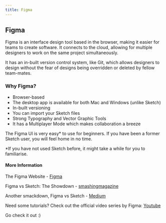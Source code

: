 ```yaml
---
title: Figma
---
```

## Figma

Figma is an interface design tool based in the browser, making it easier for teams to create software. It connects to the cloud, allowing for multiple designers to work on the same project simultaneously.

It has an in-built version control system, like Git, which allows designers to design without the fear of designs being overridden or deleted by fellow team-mates. 

### Why Figma?

* Browser-based
* The desktop app is available for both Mac and Windows (unlike Sketch)
* In-built versioning
* You can import your Sketch files
* Strong Typography and Vector Graphic Tools
* It has a Multiplayer Mode which makes collaboration a breeze

The Figma UI is very easy* to use for beginners. If you have been a former Sketch user, you will feel home in no time. 

*If you have not used Sketch before, it might take a while for you to familiarise.

#### More Information

The Figma Website - <a href='https://figma.com' target='_blank' rel='nofollow'>Figma</a>

Figma vs Sketch: The Showdown - <a href='https://www.smashingmagazine.com/2017/03/sketch-figma-showdown/' target='_blank' rel='nofollow'>smashingmagazine</a>

Another smackdown, Figma vs Sketch - <a href='https://medium.com/@mengto/figma-vs-sketch-c01e5e74eddd' target='_blank' rel='nofollow'>Medium</a>

Need some tutorials? Check out the official video series by Figma: <a href='https://www.youtube.com/channel/UCQsVmhSa4X-G3lHlUtejzLA' target='_blank' rel='nofollow'>Youtube</a>

Go check it out :)
